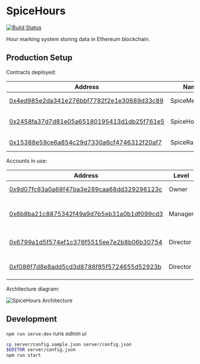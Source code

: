 # SpiceHours

[![Build Status](https://travis-ci.org/jvah/spicehours.svg?branch=master)](https://travis-ci.org/jvah/spicehours)

Hour marking system storing data in Ethereum blockchain.

## Production Setup

Contracts deployed:

| Address                                                                                                               | Name         | Usage                            |
|-----------------------------------------------------------------------------------------------------------------------|--------------|----------------------------------|
| [0x4ed985e2da341e276bbf7782f2e1e30689d33c89](https://etherscan.io/address/0x4ed985e2da341e276bbf7782f2e1e30689d33c89) | SpiceMembers | User management                  |
| [0x2458fa37d7d81e05a65180195413d1db25f761e5](https://etherscan.io/address/0x2458fa37d7d81e05a65180195413d1db25f761e5) | SpiceHours   | Payroll management, hour marking |
| [0x15388e59ce6a854c29d7330a6cf4746312f20af7](https://etherscan.io/address/0x15388e59ce6a854c29d7330a6cf4746312f20af7) | SpiceRates   | Hourly rate management           |

Accounts in use:

| Address                                                                                                               | Level    | Description                       |
|-----------------------------------------------------------------------------------------------------------------------|----------|-----------------------------------|
| [0x9d07fc83a0a68f47ba3e289caa68dd329296123c](https://etherscan.io/address/0x9d07fc83a0a68f47ba3e289caa68dd329296123c) | Owner    | Superuser account                 |
| [0x6b8ba21c8875342f49a9d7b5eb31a0b1df099cd3](https://etherscan.io/address/0x6b8ba21c8875342f49a9d7b5eb31a0b1df099cd3) | Manager  | Manager account for marking hours |
| [0x6799a1d5f574ef1c376f5515ee7e2b8b06b30754](https://etherscan.io/address/0x6799a1d5f574ef1c376f5515ee7e2b8b06b30754) | Director | Director account for local use    |
| [0xf086f7d8e8add5cd3d8788f85f5724655d52923b](https://etherscan.io/address/0xf086f7d8e8add5cd3d8788f85f5724655d52923b) | Director | Director account for MetaMask     |

Architecture diagram:

![SpiceHours Architecture](https://raw.githubusercontent.com/jvah/spicehours/master/doc/SpiceHours-architecture.png)

## Development

`npm run serve:dev` runs *admin ui*

```sh
cp server/config.sample.json server/config.json
$EDITOR server/config.json
npm run start
```
